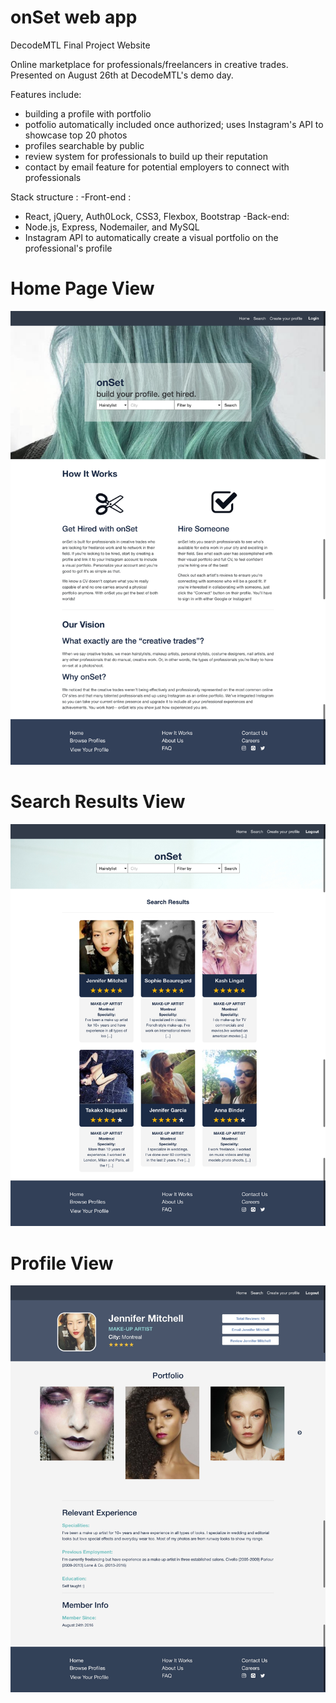 # onSet web app

DecodeMTL Final Project Website 

Online marketplace for professionals/freelancers in creative trades. Presented on August 26th at DecodeMTL's demo day.

Features include:
- building a profile with portfolio
- potfolio automatically included once authorized; uses Instagram's API to showcase top 20 photos
- profiles searchable by public 
- review system for professionals to build up their reputation
- contact by email feature for potential employers to connect with professionals

Stack structure : 
-Front-end :
  - React, jQuery, Auth0Lock, CSS3, Flexbox, Bootstrap
-Back-end:
  - Node.js, Express, Nodemailer, and MySQL
  - Instagram API to automatically create a visual portfolio on the professional's profile 


# Home Page View
<img src="./public/img/onSet.png" />

# Search Results View
<img src="./public/img/searchresults.png" />

# Profile View
<img src="./public/img/profileview.jpg" /> 
